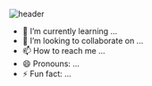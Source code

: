 ![header](https://capsule-render.vercel.app/api?type=wave&color=white&height=300&section=header&text=OFF%20&fontSize=90)
- 🌱 I’m currently learning ...
- 💞️ I’m looking to collaborate on ...
- 📫 How to reach me ...
- 😄 Pronouns: ...
- ⚡ Fun fact: ...

<!---
imrealoff/imrealoff is a ✨ special ✨ repository because its `README.md` (this file) appears on your GitHub profile.
You can click the Preview link to take a look at your changes.
--->
